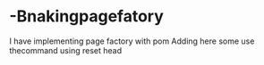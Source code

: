 # -Bnakingpagefatory
I have implementing page factory with pom 
Adding here some use thecommand using reset head

